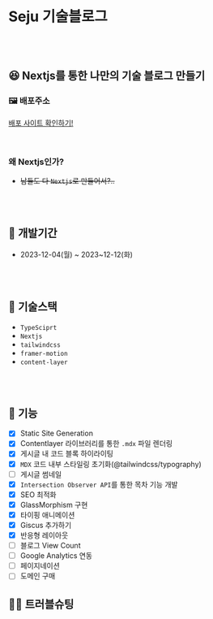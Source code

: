 # Seju 기술블로그

<br />
<br />

## 😆 Nextjs를 통한 나만의 기술 블로그 만들기

### 🖼️ 배포주소

[배포 사이트 확인하기!](https://www.seju.blog)

<br />

### 왜 Nextjs인가?

- ~~남들도 다 `Nextjs`로 만들어서?..~~

<br />
<br />

## 📆 개발기간

- 2023-12-04(월) ~ 2023~12-12(화)

<br />
<br />

## 🔨 기술스택

- `TypeSciprt`
- `Nextjs`
- `tailwindcss`
- `framer-motion`
- `content-layer`

<br />
<br />

## 🐫 기능

- [x] Static Site Generation
- [x] Contentlayer 라이브러리를 통한 `.mdx` 파일 렌더링
- [x] 게시글 내 코드 블록 하이라이팅
- [x] `MDX` 코드 내부 스타일링 초기화(@tailwindcss/typography)
- [ ] 게시글 썸네일
- [x] `Intersection Observer API`를 통한 목차 기능 개발
- [x] SEO 최적화
- [x] GlassMorphism 구현
- [x] 타이핑 애니메이션
- [x] Giscus 추가하기
- [x] 반응형 레이아웃
- [ ] 블로그 View Count
- [ ] Google Analytics 연동
- [ ] 페이지네이션
- [ ] 도메인 구매

## 🏊‍♂️ 트러블슈팅

